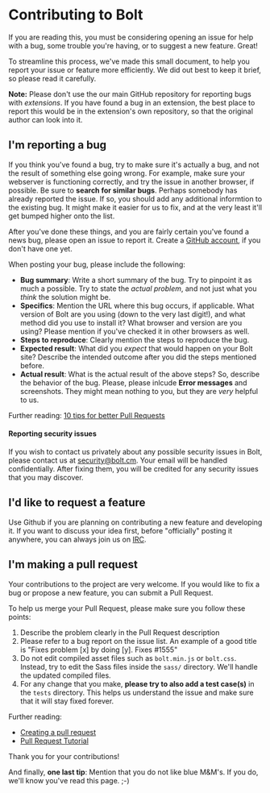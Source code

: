 Contributing to Bolt
====================

If you are reading this, you must be considering opening an issue for help with
a bug, some trouble you're having, or to suggest a new feature. Great!

To streamline this process, we've made this small document, to help you report
your issue or feature more efficiently. We did out best to keep it brief, so
please read it carefully.

**Note:** Please don't use the our main GitHub repository for reporting bugs
with _extensions_. If you have found a bug in an extension, the best place to
report this would be in the extension's own repository, so that the original
author can look into it.


I'm reporting a bug
-------------------

If you think you've found a bug, try to make sure it's actually a bug, and not the result of something else going wrong. For example, make sure your webserver is functioning correctly, and try the issue in another browser, if possible. Be sure to **search for similar bugs**. Perhaps somebody has already reported the issue. If so, you should add any additional informtion to the existing bug. It might make it easier for us to fix, and at the very least it'll get bumped higher onto the list.

After you've done these things, and you are fairly certain you've found a news bug, please open an issue to report it. Create a [GitHub account](https://github.com), if you don't have one yet.

When posting your bug, please include the following:

 - **Bug summary**: Write a short summary of the bug. Try to pinpoint it as much a possible. Try to state the _actual problem_, and not just what you _think_ the solution might be.
 - **Specifics**: Mention the URL where this bug occurs, if applicable. What version of Bolt are you using (down to the very last digit!), and what method did you use to install it? What browser and version are you using? Please mention if you've checked it in other browsers as well.
 - **Steps to reproduce**: Clearly mention the steps to reproduce the bug.
 - **Expected result**: What did you _expect_ that would happen on your Bolt site? Describe the intended outcome after you did the steps mentioned before.
 - **Actual result**: What is the actual result of the above steps? So, describe the behavior of the bug. Please, please inlcude **Error messages** and screenshots. They might mean nothing to you, but they are _very_ helpful to us.

Further reading: [10 tips for better Pull Requests](http://blog.ploeh.dk/2015/01/15/10-tips-for-better-pull-requests/)


#### Reporting security issues

If you wish to contact us privately about any possible security issues in Bolt,
please contact us at [security@bolt.cm](mailto:security@bolt.cm). Your email
will be handled confidentially. After fixing them, you will be credited for any
security issues that you may discover.


I'd like to request a feature
-----------------------------


Use Github if you are planning on contributing a new feature and developing it. If you want to discuss your idea first, before "officially" posting it anywhere, you can always join us on [IRC](http://octobercms.com/chat).


I'm making a pull request
-------------------------

Your contributions to the project are very welcome. If you would like to fix a bug or propose a new feature, you can submit a Pull Request.

To help us merge your Pull Request, please make sure you follow these points:


1. Describe the problem clearly in the Pull Request description
2. Please refer to a bug report on the issue list. An example of a good title is "Fixes problem [x] by doing [y]. Fixes #1555"
3. Do not edit compiled asset files such as `bolt.min.js` or `bolt.css`. Instead, try to edit the Sass files inside the `sass/` directory. We'll handle the updated compiled files.
4. For any change that you make, **please try to also add a test case(s)** in the `tests` directory. This helps us understand the issue and make sure that it will stay fixed forever.



Further reading:
 - [Creating a pull request](https://help.github.com/articles/creating-a-pull-request/)
 - [Pull Request Tutorial](http://yangsu.github.io/pull-request-tutorial/)



Thank you for your contributions!


And finally, **one last tip**: Mention that you do not like blue M&M's. If you do, we'll know you've read this page. ;-)


